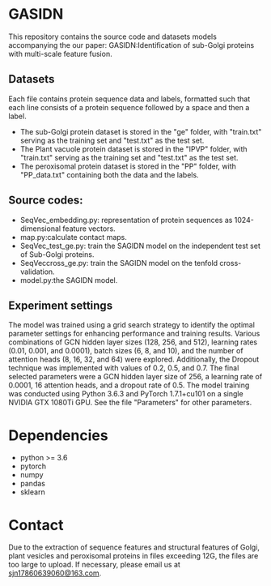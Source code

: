# GASIDN
This repository contains the source code and datasets models accompanying the our paper: GASIDN:Identification of sub-Golgi proteins with multi-scale feature fusion.
## Datasets
  Each file contains protein sequence data and labels, formatted such that each line consists of a protein sequence followed by a space and then a label.
* The sub-Golgi protein dataset is stored in the "ge" folder, with "train.txt" serving as the training set and "test.txt" as the test set.
* The Plant vacuole protein dataset is stored in the "IPVP" folder, with "train.txt" serving as the training set and "test.txt" as the test set.
* The peroxisomal protein dataset is stored in the "PP" folder, with "PP_data.txt" containing both the data and the labels.
## Source codes:
* SeqVec_embedding.py: representation of protein sequences as 1024-dimensional feature vectors.
* map.py:calculate contact maps.
* SeqVec_test_ge.py: train the SAGIDN model on the independent test set of Sub-Golgi proteins.
* SeqVeccross_ge.py: train the SAGIDN model on the tenfold cross-validation.
* model.py:the SAGIDN model.
## Experiment settings
  The model was trained using a grid search strategy to identify the optimal parameter settings for enhancing performance and training results. Various combinations of GCN hidden layer sizes (128, 256, and 512), learning rates (0.01, 0.001, and 0.0001), batch sizes (6, 8, and 10), and the number of attention heads (8, 16, 32, and 64) were explored. Additionally, the Dropout technique was implemented with values of 0.2, 0.5, and 0.7. 
  The final selected parameters were a GCN hidden layer size of 256, a learning rate of 0.0001, 16 attention heads, and a dropout rate of 0.5. The model training was conducted using Python 3.6.3 and PyTorch 1.7.1+cu101 on a single NVIDIA GTX 1080Ti GPU.
  See the file "Parameters" for other parameters.
# Dependencies
* python >= 3.6
* pytorch
* numpy
* pandas
* sklearn
# Contact
Due to the extraction of sequence features and structural features of Golgi, plant vesicles and peroxisomal proteins in files exceeding 12G, the files are too large to upload. If necessary, please email us at sjn17860639060@163.com.

